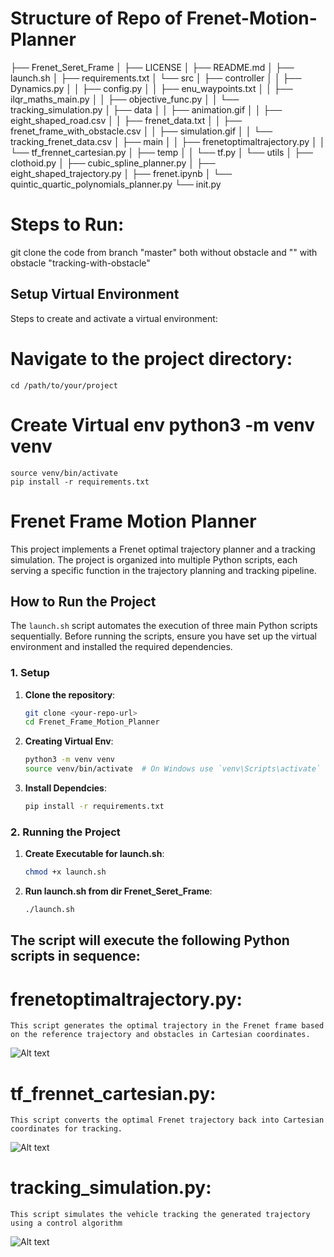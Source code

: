# Structure of Repo of Frenet-Motion-Planner

├── Frenet_Seret_Frame │ ├── LICENSE │ ├── README.md │ ├── launch.sh │ ├── requirements.txt │ └── src │ ├── controller │ │ ├── Dynamics.py │ │ ├── config.py │ │ ├── enu_waypoints.txt │ │ ├── ilqr_maths_main.py │ │ ├── objective_func.py │ │ └── tracking_simulation.py │ ├── data │ │ ├── animation.gif │ │ ├── eight_shaped_road.csv │ │ ├── frenet_data.txt │ │ ├── frenet_frame_with_obstacle.csv │ │ ├── simulation.gif │ │ └── tracking_frenet_data.csv │ ├── main │ │ ├── frenetoptimaltrajectory.py │ │ └── tf_frennet_cartesian.py │ ├── temp │ │ └── tf.py │ └── utils │ ├── clothoid.py │ ├── cubic_spline_planner.py │ ├── eight_shaped_trajectory.py │ ├── frenet.ipynb │ └── quintic_quartic_polynomials_planner.py └── init.py

# Steps to Run:

git clone the code from branch "master" both without obstacle and "" with obstacle "tracking-with-obstacle"

## Setup Virtual Environment
Steps to create and activate a virtual environment:

# Navigate to the project directory:
    cd /path/to/your/project
# Create Virtual env python3 -m venv venv
    source venv/bin/activate
    pip install -r requirements.txt

# Frenet Frame Motion Planner

This project implements a Frenet optimal trajectory planner and a tracking simulation. The project is organized into multiple Python scripts, each serving a specific function in the trajectory planning and tracking pipeline.

## How to Run the Project

The `launch.sh` script automates the execution of three main Python scripts sequentially. Before running the scripts, ensure you have set up the virtual environment and installed the required dependencies.

### 1. Setup

1. **Clone the repository**:

   ```bash
   git clone <your-repo-url>
   cd Frenet_Frame_Motion_Planner

2. **Creating Virtual Env**:

    ```bash
    python3 -m venv venv
    source venv/bin/activate  # On Windows use `venv\Scripts\activate`
3. **Install Dependcies**:

    ```bash
    pip install -r requirements.txt

### 2. Running the Project

1. **Create Executable for launch.sh**:

   ```bash
   chmod +x launch.sh
2. **Run launch.sh from dir Frenet_Seret_Frame**:

   ```bash
   ./launch.sh

## The script will execute the following Python scripts in sequence:


# frenetoptimaltrajectory.py: 
    This script generates the optimal trajectory in the Frenet frame based on the reference trajectory and obstacles in Cartesian coordinates.
![Alt text](Frenet_Seret_Frame/src/data/animation.gif)

# tf_frennet_cartesian.py:
    This script converts the optimal Frenet trajectory back into Cartesian coordinates for tracking.
![Alt text](Frenet_Seret_Frame/src/data/trajectories.png)

#   tracking_simulation.py: 
    This script simulates the vehicle tracking the generated trajectory using a control algorithm
![Alt text](Frenet_Seret_Frame/src/data/simulation.gif)
